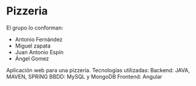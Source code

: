 # Pizzeria

El grupo lo conforman:
- Antonio Fernández
- Miguel zapata
- Juan Antonio Espín
- Ángel Gomez

Aplicación web para una pizzería. 
Tecnologías utilizadas:
Backend: JAVA, MAVEN, SPRING
BBDD: MySQL y MongoDB
Frontend: Angular


